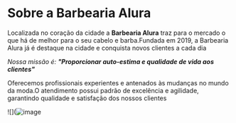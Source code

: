 
<h1>Sobre a Barbearia Alura</h1>


<p>Localizada no coração da cidade a <strong>Barbearia Alura</strong> traz para o mercado o que há de melhor para o seu cabelo e barba.Fundada em 2019, a Barbearia Alura já é destaque na cidade e conquista novos clientes a cada dia</p> 

<em> <p>Nossa missão é: <strong>"Proporcionar auto-estima e qualidade de vida aos clientes"</strong></em></p> 

<p>Oferecemos profissionais experientes e antenados às mudanças no mundo da moda.O atendimento possui padrão de excelência e agilidade, garantindo qualidade e satisfação dos nossos clientes </p>

![](![image](https://github.com/claudioGrigio/Barbearia-alura/assets/148562213/4489a871-40c7-44f7-9488-f5d1e5bd3502)




